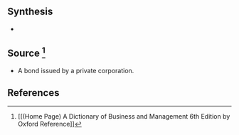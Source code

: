 ## Synthesis
- 
## Source [^1]
- A bond issued by a private corporation.
## References

[^1]: [[(Home Page) A Dictionary of Business and Management 6th Edition by Oxford Reference]]